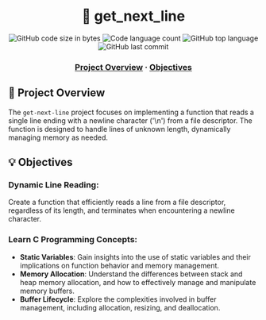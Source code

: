 <h1 align="center">
  📖 get_next_line
</h1>

<p align="center">
	<img alt="GitHub code size in bytes" src="https://img.shields.io/github/languages/code-size/benzThor/get_next_line?color=red" />
	<img alt="Code language count" src="https://img.shields.io/github/languages/count/benzThor/get_next_line?color=yellow" />
	<img alt="GitHub top language" src="https://img.shields.io/github/languages/top/benzThor/get_next_line?color=blue" />
	<img alt="GitHub last commit" src="https://img.shields.io/github/last-commit/benzThor/get_next_line?color=green" />
</p>

<h3 align="center">
	<a href="project-overview">Project Overview</a>
	<span> · </span>
	<a href="objectives">Objectives</a>
</h3>

## 🔭 Project Overview

The `get-next-line` project focuses on implementing a function that reads a single line ending with a newline character ('\n') from a file descriptor. The function is designed to handle lines of unknown length, dynamically managing memory as needed.

## 💡 Objectives

### Dynamic Line Reading: 

Create a function that efficiently reads a line from a file descriptor, regardless of its length, and terminates when encountering a newline character.

### Learn C Programming Concepts:

   - **Static Variables**: Gain insights into the use of static variables and their implications on function behavior and memory management.
   - **Memory Allocation**: Understand the differences between stack and heap memory allocation, and how to effectively manage and manipulate memory buffers.
   - **Buffer Lifecycle**: Explore the complexities involved in buffer management, including allocation, resizing, and deallocation.
